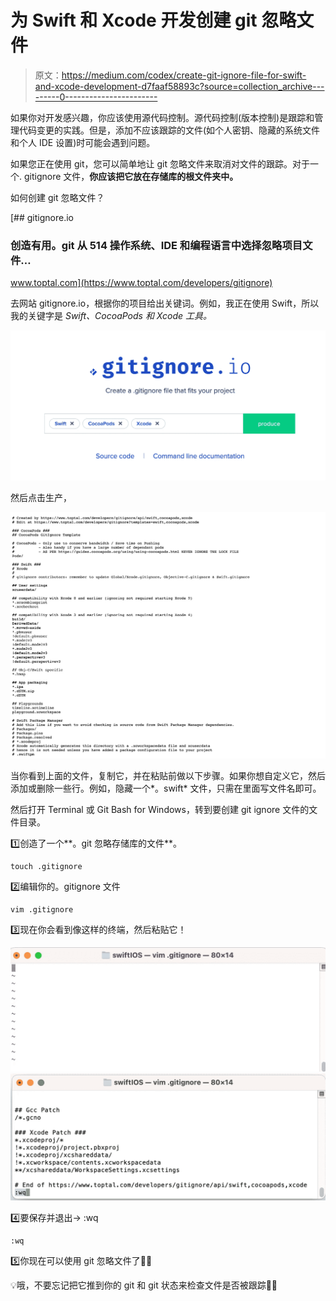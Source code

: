 # 为 Swift 和 Xcode 开发创建 git 忽略文件

> 原文：<https://medium.com/codex/create-git-ignore-file-for-swift-and-xcode-development-d7faaf58893c?source=collection_archive---------0----------------------->

如果你对开发感兴趣，你应该使用源代码控制。源代码控制(版本控制)是跟踪和管理代码变更的实践。但是，添加不应该跟踪的文件(如个人密钥、隐藏的系统文件和个人 IDE 设置)时可能会遇到问题。

如果您正在使用 git，您可以简单地让 git 忽略文件来取消对文件的跟踪。对于一个. gitignore 文件，**你应该把它放在存储库的根文件夹中。**

如何创建 git 忽略文件？

[](https://www.toptal.com/developers/gitignore) [## gitignore.io

### 创造有用。git 从 514 操作系统、IDE 和编程语言中选择忽略项目文件…

www.toptal.com](https://www.toptal.com/developers/gitignore) 

去网站 gitignore.io，根据你的项目给出关键词。例如，我正在使用 Swift，所以我的关键字是 *Swift、CocoaPods 和 Xcode 工具。*

![](img/780321a0147fdefe301adba4dbc57e35.png)

然后点击生产，

![](img/cd5eb4296e6a47d89a57cb79c11b8b48.png)

当你看到上面的文件，复制它，并在粘贴前做以下步骤。如果你想自定义它，然后添加或删除一些行。例如，隐藏一个*。swift* 文件，只需在里面写文件名即可。

然后打开 Terminal 或 Git Bash for Windows，转到要创建 git ignore 文件的文件目录。

1️⃣创造了一个**。git 忽略存储库的文件**。

```
touch .gitignore
```

2️⃣编辑你的。gitignore 文件

```
vim .gitignore
```

3️⃣现在你会看到像这样的终端，然后粘贴它！

![](img/b8bdf4a778f52414a29561de3ef52cd1.png)![](img/8c78e015e8cdc9f27fb92e5452c46f1d.png)

4️⃣要保存并退出→ :wq

```
:wq
```

5️⃣你现在可以使用 git 忽略文件了👏🏻

💡哦，不要忘记把它推到你的 git 和 git 状态来检查文件是否被跟踪🙌🏻